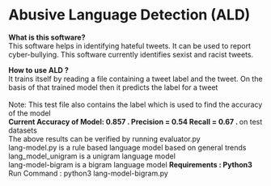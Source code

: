 # Abusive Language Detection (ALD)

<b> What is this software? </b><br>
  This software helps in identifying hateful tweets. It can be used to report cyber-bullying.
  This software currently identifies sexist and racist tweets.

<b>How to use ALD ? </b><br>
It trains itself by reading a file containing a tweet label and the tweet.
On the basis of that trained model then it predicts the label for a tweet
<br><br>Note: This test file also contains the label which is used to find the accuracy of the model<br>
<b>Current Accuracy of Model: 0.857 . Precision = 0.54  Recall = 0.67 . </b> on test datasets
<br> The above results can be verified by running evaluator.py
<br> lang-model.py is a rule based language model based on general trends
<br> lang_model_unigram is a unigram language model
<br> lang-model-bigram is a bigram language model
<b> Requirements : Python3</b>
<br> Run Command : python3 lang-model-bigram.py
